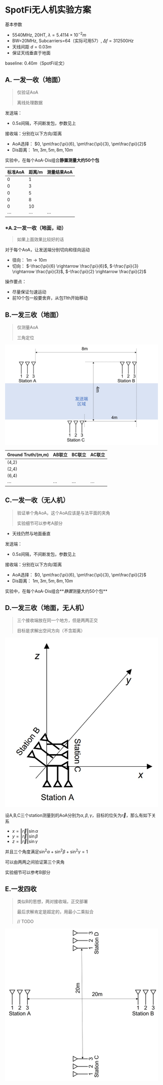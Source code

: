 # SpotFi无人机实验方案

基本参数

- 5540MHz, 20HT, $\lambda=5.4114\times 10^{-2}m$
- BW=20MHz, Subcarriers=64（实际可用57）, $\Delta f=312500Hz$
- 天线间距 $d=0.03m$
- 保证天线垂直于地面

baseline: $0.40m$（SpotFi论文）

## A. 一发一收（地面）

> 仅验证AoA
>
> 离线处理数据

发送端：

- $0.5s$间隔，不间断发包，参数见上

接收端：分别在以下方向/距离

- AoA选择： $0, \pm\frac{\pi}{6}, \pm\frac{\pi}{3}, \pm\frac{\pi}{2}$
- Dis距离： $1m, 3m, 5m, 8m, 10m$

实验中，在每个AoA-Dis组合**静置测量大约50个包**

| 标准AoA  | 距离/m   | 测量结果AoA |
| -------- | -------- | ----------- |
| 0        | 1        |             |
| 0        | 3        |             |
| 0        | 5        |             |
| 0        | 8        |             |
| 0        | 10       |             |
| $\cdots$ | $\cdots$ | $\cdots$    |

### \*A.2一发一收（地面，动）

> 如果上面效果比较好的话

对于每个AoA，让发送端分别切向和径向运动

- 径向： $1m \rightarrow 10m$
- 切向： $-\frac{\pi}{6} \rightarrow \frac{\pi}{6}$, $-\frac{\pi}{3} \rightarrow \frac{\pi}{3}$, $-\frac{\pi}{2} \rightarrow \frac{\pi}{2}$

操作要点：

- 尽量保证匀速运动
- 前10个包一般要舍弃，从包11th开始移动



## B.一发三收（地面）

> 仅测量AoA
>
> 三角定位

![](asset/Drone_31.jpg)

| Ground Truth/(m,m) | AB联立   | BC联立   | AC联立   |
| ------------------ | -------- | -------- | -------- |
| (4,2)              |          |          |          |
| (2,4)              |          |          |          |
| (6,4)              |          |          |          |
| $\cdots$           | $\cdots$ | $\cdots$ | $\cdots$ |

## C.一发一收（无人机）

> 验证单个角AoA，这个AoA应该是与法平面的夹角
>
> 实验细节可以参考A部分

- 天线仍然与地面垂直

发送端：

- $0.5s$间隔，不间断发包，参数见上

接收端：分别在以下方向/距离

- AoA选择： $0, \pm\frac{\pi}{6}, \pm\frac{\pi}{3}, \pm\frac{\pi}{2}$
- Dis距离： $1m, 3m, 5m, 8m, 10m$

实验中，在每个AoA-Dis组合**<i>静置</i>测量大约50个包**

## D.一发三收（地面，无人机）

> 三个接收端放在同一个地方，但是两两正交
>
> 目标是求解出空间方向（不含距离）

![](asset/Drone_D1.jpg)

设A,B,C三个station测量到的AoA分别为$\alpha,\beta,\gamma$，目标的位矢为$\vec r$，那么有如下关系

- $x=\Vert\vec r\Vert\sin{\alpha}$
- $y=\Vert\vec r\Vert\sin{\beta}$
- $z=\Vert\vec r\Vert\sin{\gamma}$

并且三个角度满足$\sin^2{\alpha}+\sin^2{\beta}+\sin^2{\gamma}=1$

可以由两两之间验证第三个夹角

实验细节可以参考B部分

## E.一发四收

> 类似B的思想，两对接收端，正交部署
>
> 最后求解肯定是超定的，用最小二乘拟合
>
> // TODO

![](asset/Drone_E1.jpg)